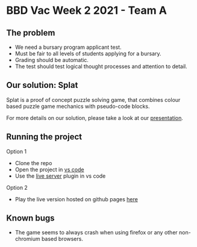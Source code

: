 # BBD Vac Week 2 2021 - Team A

## The problem
- We need a bursary program applicant test.
- Must be fair to all levels of students applying for a bursary.
- Grading should be automatic.
- The test should test logical thought processes and attention to detail.

## Our solution: Splat

Splat is a proof of concept puzzle solving game, that combines colour based puzzle game mechanics with pseudo-code blocks.

For more details on our solution, please take a look at our [presentation](https://github.com/JohannSchepers91/BBD_VW2021_Splat/blob/main/VacWeek2021Presentation.pdf).

## Running the project

Option 1
- Clone the repo
- Open the project in [vs code](https://code.visualstudio.com)
- Use the [live server](https://marketplace.visualstudio.com/items?itemName=ritwickdey.LiveServer) plugin in vs code

Option 2
- Play the live version hosted on github pages [here](https://bbd-vac-week-2021-splat.github.io)

## Known bugs

- The game seems to always crash when using firefox or any other non-chromium based browsers.
